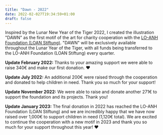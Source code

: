 ```yaml
---
title: "Dawn - 2022"
date: 2022-02-027T19:34:59+01:00
draft: false
---
```


Inspired by the Lunar New Year of the Tiger 2022, I created the illustration "DAWN" as the first motif of the art for charity cooperation with the [LO-ANH Foundation (LOAN Stiftung)](https://loan-stiftung.de/?lang=en). "DAWN" will be exclusively available throughout the Lunar Year of the Tiger, with all funds being transferred to the LO-ANH Foundation (LOAN Stiftung) every quarter.

**Update February 2022:** Thanks to your amazing support we were able to raise 340€ and make our first donation. ❤️

**Update July 2022:** An additional 200€ were raised through the cooperation and donated to help children in need. Thank you so much for your support!

**Update November 2022:** We were able to raise and donate another 271€ to support the foundation and its projects. Thank you!

**Update January 2023:** The final donation in 2022 has reached the LO-ANH Foundation (LOAN Stiftung) and we are incredibly happy that we have now raised over 1,000€ to support children in need (1,120€ total). We are excited to continue the cooperation with a new motif in 2023 and thank you so much for your support throughout this year! ❤️
